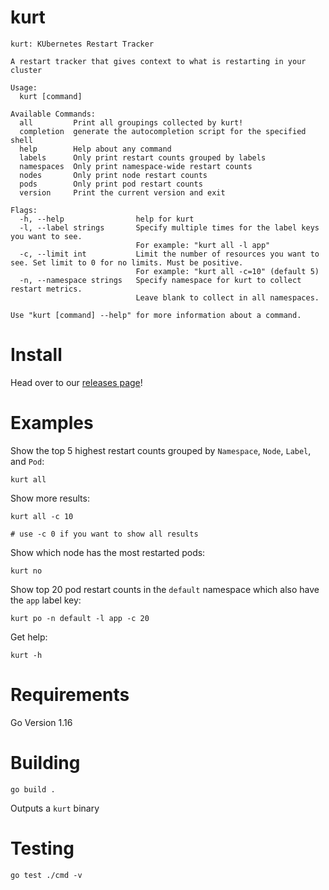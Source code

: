 # kurt
```
kurt: KUbernetes Restart Tracker

A restart tracker that gives context to what is restarting in your cluster

Usage:
  kurt [command]

Available Commands:
  all         Print all groupings collected by kurt!
  completion  generate the autocompletion script for the specified shell
  help        Help about any command
  labels      Only print restart counts grouped by labels
  namespaces  Only print namespace-wide restart counts
  nodes       Only print node restart counts
  pods        Only print pod restart counts
  version     Print the current version and exit

Flags:
  -h, --help                help for kurt
  -l, --label strings       Specify multiple times for the label keys you want to see.
                            For example: "kurt all -l app"
  -c, --limit int           Limit the number of resources you want to see. Set limit to 0 for no limits. Must be positive.
                            For example: "kurt all -c=10" (default 5)
  -n, --namespace strings   Specify namespace for kurt to collect restart metrics.
                            Leave blank to collect in all namespaces.

Use "kurt [command] --help" for more information about a command.
```

# Install
Head over to our [releases page](https://github.com/soraro/kurt/releases/latest)!

# Examples
Show the top 5 highest restart counts grouped by `Namespace`, `Node`, `Label`, and `Pod`:
```
kurt all
```

Show more results:
```
kurt all -c 10

# use -c 0 if you want to show all results
```

Show which node has the most restarted pods:
```
kurt no
```

Show top 20 pod restart counts in the `default` namespace which also have the `app` label key:
```
kurt po -n default -l app -c 20
```

Get help:
```
kurt -h
```

# Requirements
Go Version 1.16

# Building
```
go build .
```
Outputs a `kurt` binary

# Testing
```
go test ./cmd -v
```
